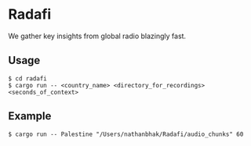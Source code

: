 # Radafi
We gather key insights from global radio blazingly fast.
## Usage
```shell
$ cd radafi
$ cargo run -- <country_name> <directory_for_recordings> <seconds_of_context>
```
## Example
```shell
$ cargo run -- Palestine "/Users/nathanbhak/Radafi/audio_chunks" 60
```